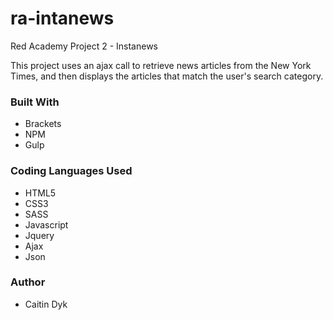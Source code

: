 # ra-intanews
Red Academy Project 2 - Instanews

This project uses an ajax call to retrieve news articles from the New York Times, and then displays the articles that match the user's search category.

### Built With
  - Brackets
  - NPM
  - Gulp
 
### Coding Languages Used
- HTML5
- CSS3
- SASS
- Javascript
- Jquery
- Ajax
- Json
 
### Author
- Caitin Dyk
